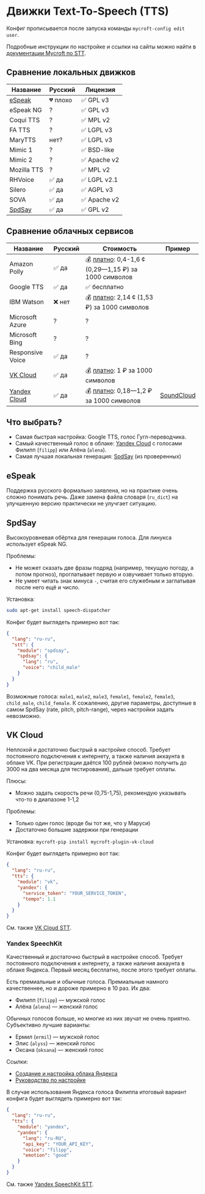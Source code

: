 # Движки Text-To-Speech (TTS)

Конфиг прописывается после запуска команды `mycroft-config edit user`.

Подробные инструкции по настройке и ссылки на сайты можно найти в [документации Mycroft по STT](https://mycroft-ai.gitbook.io/docs/using-mycroft-ai/customizations/stt-engine).

## Сравнение локальных движков
| Название           | Русский  | Лицензия    
| ------------------ | -------- | ------------
| [eSpeak](#espeak)  | 💔 плохо | ✅ GPL v3
| eSpeak NG          | ?        | ✅ GPL v3
| Coqui TTS          | ?        | ✅ MPL v2
| FA TTS             | ?        | ✅ LGPL v3
| MaryTTS            | нет?     | ✅ LGPL v3
| Mimic 1            | ?        | ✅ BSD-like
| Mimic 2            | ?        | ✅ Apache v2
| Mozilla TTS        | ?        | ✅ MPL v2
| RHVoice            | ✅ да    | ✅ LGPL v2.1
| Silero             | ✅ да    | ✅ AGPL v3
| SOVA               | ✅ да    | ✅ Apache v2
| [SpdSay](#spdsay)  | ✅ да    | ✅ GPL v2

## Сравнение облачных сервисов
| Название                          | Русский  | Стоимость | Пример
| --------------------------------- | -------- | --------- | ------
| Amazon Polly                      | ✅ да    | 💰 [платно](https://aws.amazon.com/polly/pricing/?nc=sn&loc=4): 0,4-1,6 ¢ (0,29—1,15 ₽) за 1000 символов
| Google TTS                        | ✅ да    | ✅ бесплатно
| IBM Watson                        | ❌ нет   | 💰 [платно](https://cloud.ibm.com/catalog/services/text-to-speech): 2,14 ¢ (1,53 ₽) за 1000 символов
| Microsoft Azure                   | ?        | ?
| Microsoft Bing                    | ?        | ?
| Responsive Voice                  | ✅ да    | ?
| [VK Cloud](#vk-cloud)             | ✅ да    | 💰 [платно](https://mcs.mail.ru/cloud-voice/#pricing): 1 ₽ за 1000 символов
| [Yandex Cloud](#yandex-speechkit) | ✅ да    | 💰 [платно](https://cloud.yandex.ru/prices): 0,18—1,2 ₽ за 1000 символов | [SoundCloud](https://soundcloud.com/sergey-leschina/mycroft-tts-yandex-speechkit)

## Что выбрать?
- Самая быстрая настройка: Google TTS, голос Гугл-переводчика.
- Самый качественный голос в облаке: [Yandex Cloud](#yandex-speechkit) с голосами Филипп (`filipp`) или Алёна (`alena`).
- Самая лучшая локальная генерация: [SpdSay](#spdsay) (из проверенных)

## eSpeak
Поддержка русского формально заявлена, но на практике очень сложно понимать речь.
Даже замена файла словаря (`ru_dict`) на улучшенную версию практически не улучгает ситуацию.

## SpdSay
Высокоуровневая обёртка для генерации голоса. Для линукса использует eSpeak NG.

Проблемы:
- Не может сказать две фразы подряд (например, текущую погоду, а потом прогноз), проглатывает первую и озвучивает только вторую.
- Не умеет читать знак минуса `-`, считая его служебным и заглатывая после него ещё и число.

Установка:
```bash
sudo apt-get install speech-dispatcher
```

Конфиг будет выглядеть примерно вот так:
```json
{
  "lang": "ru-ru",
  "stt": {
    "module": "spdsay",
    "spdsay": {
      "lang": "ru",
      "voice": "child_male"
    }
  }
}
```
Возможные голоса: `male1`, `male2`, `male3`, `female1`, `female2`, `female3`, `child_male`, `child_female`. К сожалению, другие параметры, доступные в самом SpdSay (rate, pitch, pitch-range), через настройки задать невозможно.


## VK Cloud
Неплохой и достаточно быстрый в настройке способ. Требует постоянного подключения к интернету, а также наличия аккаунта в облаке VK.
При регистрации даётся 100 рублей (можно получить до 3000 на два месяца для тестирования), дальше требует оплаты.

Плюсы:
- Можно задать скорость речи (0,75-1,75), рекомендую указывать что-то в диапазоне 1-1,2

Проблемы:
- Только один голос (вроде бы тот же, что у Маруси)
- Достаточно большие задержки при генерации

Установка:
`mycroft-pip install mycroft-plugin-vk-cloud`

Конфиг будет выглядеть примерно вот так:
```json
{
  "lang": "ru-ru",
  "tts": {
    "module": "vk",
    "yandex": {
      "service_token": "YOUR_SERVICE_TOKEN",
      "tempo": 1.1
    }
  }
}
```

См. также [VK Cloud STT](./STT.md#vk-cloud).

### Yandex SpeechKit
Качественный и достаточно быстрый в настройке способ. Требует постоянного подключения к интернету, а также наличия аккаунта в облаке Яндекса.
Первый месяц бесплатно, после этого требует оплаты.

Есть премиальные и обычные голоса. Премиальные намного качественнее, но и дороже примерно в 10 раз. Их два:
- Филипп (`filipp`) — мужской голос
- Алёна (`alena`) — женский голос

Обычных голосов больше, но многие из них звучат не очень приятно. Субъективно лучшие варианты:
- Ермил (`ermil`) — мужской голос
- Элис (`alyss`) — женский голос
- Оксана (`oksana`) — женский голос

Ссылки:
- [Создание и настройка облака Яндекса](https://cloud.yandex.ru/services/speechkit)
- [Руководство по настройке](https://mycroft-ai.gitbook.io/docs/using-mycroft-ai/customizations/tts-engine#yandex-speechkit)

В случае использования Яндекса голоса Филиппа итоговый вариант конфига будет выглядеть примерно вот так:
```json
{
  "lang": "ru-ru",
  "tts": {
    "module": "yandex",
    "yandex": {
      "lang": "ru-RU",
      "api_key": "YOUR_API_KEY",
      "voice": "filipp",
      "emotion": "good"
    }
  }
}
```

См. также [Yandex SpeechKit STT](./STT.md#yandex-speechkit).
